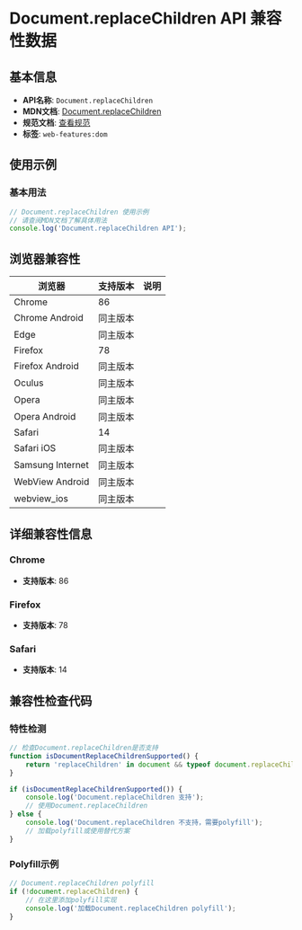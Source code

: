 # Document.replaceChildren API 兼容性数据

## 基本信息

- **API名称**: `Document.replaceChildren`
- **MDN文档**: [Document.replaceChildren](https://developer.mozilla.org/docs/Web/API/Document/replaceChildren)
- **规范文档**: [查看规范](https://dom.spec.whatwg.org/#ref-for-dom-parentnode-replacechildren①)
- **标签**: `web-features:dom`

## 使用示例

### 基本用法

```javascript
// Document.replaceChildren 使用示例
// 请查阅MDN文档了解具体用法
console.log('Document.replaceChildren API');
```

## 浏览器兼容性

| 浏览器 | 支持版本 | 说明 |
|--------|----------|------|
| Chrome | 86 |  |
| Chrome Android | 同主版本 |  |
| Edge | 同主版本 |  |
| Firefox | 78 |  |
| Firefox Android | 同主版本 |  |
| Oculus | 同主版本 |  |
| Opera | 同主版本 |  |
| Opera Android | 同主版本 |  |
| Safari | 14 |  |
| Safari iOS | 同主版本 |  |
| Samsung Internet | 同主版本 |  |
| WebView Android | 同主版本 |  |
| webview_ios | 同主版本 |  |

## 详细兼容性信息

### Chrome

- **支持版本**: 86

### Firefox

- **支持版本**: 78

### Safari

- **支持版本**: 14

## 兼容性检查代码

### 特性检测

```javascript
// 检查Document.replaceChildren是否支持
function isDocumentReplaceChildrenSupported() {
    return 'replaceChildren' in document && typeof document.replaceChildren === 'function';
}

if (isDocumentReplaceChildrenSupported()) {
    console.log('Document.replaceChildren 支持');
    // 使用Document.replaceChildren
} else {
    console.log('Document.replaceChildren 不支持，需要polyfill');
    // 加载polyfill或使用替代方案
}
```

### Polyfill示例

```javascript
// Document.replaceChildren polyfill
if (!document.replaceChildren) {
    // 在这里添加polyfill实现
    console.log('加载Document.replaceChildren polyfill');
}
```

